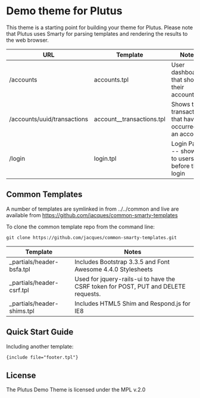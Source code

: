 # Demo theme for Plutus

This theme is a starting point for building your theme for Plutus.  Please note that
Plutus uses Smarty for parsing templates and rendering the results to the web browser.

| URL                         | Template                  | Notes                                                    |
| --------------------------- | ------------------------- | -------------------------------------------------------- |
| /accounts                   | accounts.tpl              | User dashboard that shows their accounts                 |
| /accounts/uuid/transactions | account__transactions.tpl | Shows the transactions that have occurred on an account. |
| /login                      | login.tpl                 | Login Page -- shown to users before they login           |

## Common Templates

A number of templates are symlinked in from ../../common and live are available from
https://github.com/jacques/common-smarty-templates

To clone the common template repo from the command line:

```
git clone https://github.com/jacques/common-smarty-templates.git
```

| Template                   | Notes                                                                              |
| -------------------------- | ---------------------------------------------------------------------------------- |
| _partials/header-bsfa.tpl  | Includes Bootstrap 3.3.5 and Font Awesome 4.4.0 Stylesheets                        |
| _partials/header-csrf.tpl  | Used for jquery-rails-ui to have the CSRF token for POST, PUT and DELETE requests. |
| _partials/header-shims.tpl | Includes HTML5 Shim and Respond.js for IE8                                         |

## Quick Start Guide

Including another template:

```
{include file="footer.tpl"}
```

## License

The Plutus Demo Theme is licensed under the MPL v.2.0
